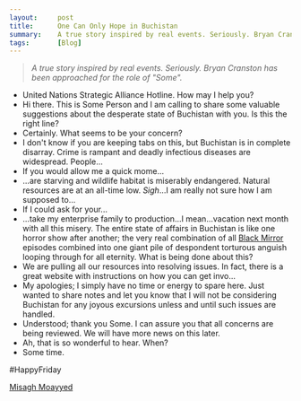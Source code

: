 ```yaml
---
layout:     post
title:      One Can Only Hope in Buchistan
summary:    A true story inspired by real events. Seriously. Bryan Cranston has been approached for the role of "Some".
tags:       [Blog]
---
```


> *A true story inspired by real events. Seriously. Bryan Cranston has been approached for the role of "Some".*

- United Nations Strategic Alliance Hotline. How may I help you?
- Hi there. This is Some Person and I am calling to share some valuable suggestions about the desperate state of Buchistan with you. Is this the right line?
- Certainly. What seems to be your concern?
- I don't know if you are keeping tabs on this, but Buchistan is in complete disarray. Crime is rampant and deadly infectious diseases are widespread. People...
- If you would allow me a quick mome...
- ...are starving and wildlife habitat is miserably endangered. Natural resources are at an all-time low. *Sigh*...I am really not sure how I am supposed to...
- If I could ask for your...
- ...take my enterprise family to production...I mean...vacation next month with all this misery. The entire state of affairs in Buchistan is like one horror show after another; the very real combination of all [Black Mirror](https://www.imdb.com/title/tt2085059/) episodes combined into one giant pile of despondent torturous anguish looping through for all eternity. What is being done about this?
- We are pulling all our resources into resolving issues. In fact, there is a great website with instructions on how you can get invo... 
- My apologies; I simply have no time or energy to spare here. Just wanted to share notes and let you know that I will not be considering Buchistan for any joyous excursions unless and until such issues are handled.
- Understood; thank you Some. I can assure you that all concerns are being reviewed. We will have more news on this later.
- Ah, that is so wonderful to hear. When?
- Some time.

#HappyFriday

[Misagh Moayyed](https://fawnoos.com)
